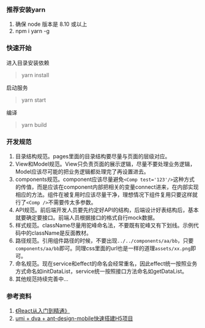 ### 推荐安装yarn
1. 确保 node 版本是 8.10 或以上
2. npm i yarn -g

### 快速开始
进入目录安装依赖
> yarn install

启动服务
> yarn start

编译
> yarn build

### 开发规范
1. 目录结构规范。pages里面的目录结构要尽量与页面的层级对应。
2. View和Model规范。View只负责页面的展示逻辑，尽量不要处理业务逻辑，Model应该尽可能的把业务逻辑都处理完了再设置进去。
3. components规范。component应该尽量避免`<Comp test='123'/>`这种方式的传值，而是应该在component内部把相关的变量connect进来，在内部实现相应的方法。组件在被复用时应该尽量干净，理想情况下组件复用只要这样就行了`<Comp />`不需要传太多参数。
4. API规范。前后端开发人员要先约定好API的结构，后端设计好表结构后，基本就要确定要接口。前端人员根据接口的格式自行mock数据。
5. 样式规范。className尽量用驼峰命名法，不要既有驼峰又有下划线。示例代码中的className是反面教材。
6. 路径规范。引用组件路径的时候，不要出现`../../components/aa/bb`，只要`components/aa/bb`即可。同理css里面的url也是一样的道理`assets/xx.png`即可。
7. 命名规范。现在service和effect的命名会经常重名，因此effect统一按照业务方式命名如initDataList，service统一按照接口方法命名如getDataList。
8. 其他规范持续完善中...

### 参考资料
1. [《React从入门到精通》](https://note.youdao.com/ynoteshare1/index.html?id=7404f928f955e73309447f9524e5c33c&type=note)
2. [umi + dva + ant-design-mobile快速搭建H5项目](https://www.jianshu.com/p/59099cb3e28d)
